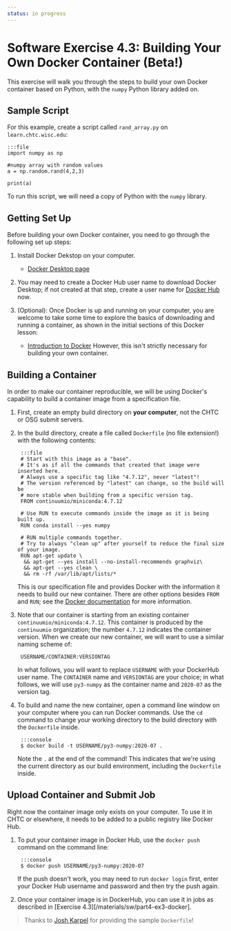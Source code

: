 ```yaml
---
status: in progress
---
```


<style type="text/css"> pre em { font-style: normal; background-color: yellow; } pre strong { font-style: normal; font-weight: bold; color: #008; } </style>

Software Exercise 4.3: Building Your Own Docker Container (Beta!)
====================================

This exercise will walk you through the steps to build your own Docker container 
based on Python, with the `numpy` Python library added on. 

Sample Script
-------------------

For this example, create a script called `rand_array.py` on `learn.chtc.wisc.edu`:

	:::file
	import numpy as np

	#numpy array with random values
	a = np.random.rand(4,2,3)

	print(a)

To run this script, we will need a copy of Python with the `numpy` library. 

Getting Set Up
--------------

Before building your own Docker container, you need to go through the following 
set up steps: 

1. Install Docker Dekstop on your computer. 
	* [Docker Desktop page](https://www.docker.com/products/docker-desktop)

2. You may need to create a Docker Hub user name to download Docker Desktop; if not 
created at that step, create a user name for [Docker Hub](https://hub.docker.com/) now.

3. (Optional): Once Docker is up and running on your computer, you are welcome to take 
some time to explore the basics of downloading and running a container, as shown in 
the initial sections of this Docker lesson:
	* [Introduction to Docker](https://christinalk.github.io/docker-introduction/)
	However, this isn't strictly necessary for building your own container. 

Building a Container
--------------------

In order to make our container reproducible, we will be using Docker's capability 
to build a container image from a specification file.  

1. First, create an empty build directory on **your computer**, not the CHTC or OSG submit 
servers. 

2. In the build directory, create a file called `Dockerfile` (no file extension!) with 
the following contents: 

		:::file
		# Start with this image as a "base".
		# It's as if all the commands that created that image were inserted here.
		# Always use a specific tag like "4.7.12", never "latest"!
		# The version referenced by "latest" can change, so the build will be 
		# more stable when building from a specific version tag. 
		FROM continuumio/miniconda:4.7.12

		# Use RUN to execute commands inside the image as it is being built up.
		RUN conda install --yes numpy

		# RUN multiple commands together.
		# Try to always "clean up" after yourself to reduce the final size of your image.
		RUN apt-get update \
		 && apt-get --yes install --no-install-recommends graphviz\
		 && apt-get --yes clean \
		 && rm -rf /var/lib/apt/lists/*

	This is our specification file and provides Docker with the information it needs 
	to build our new container. There are other options besides `FROM` and `RUN`; see 
	the [Docker documentation](https://docs.docker.com/engine/reference/builder/) for more information. 

3. Note that our container is starting from an existing container 
`continuumio/miniconda:4.7.12`. This container is produced by the `continuumio` 
organization; the number `4.7.12` indicates the container version. When we create our 
new container, we will want to use a similar naming scheme of: 

		USERNAME/CONTAINER:VERSIONTAG

	In what follows, you will want to replace `USERNAME` with your DockerHub user name. 
	The `CONTAINER` name and `VERSIONTAG` are your choice; in what follows, we will 
	use `py3-numpy` as the container name and `2020-07` as the version tag. 

4. To build and name the new container, open a command line window on your computer 
where you can run Docker commands. Use the `cd` command to change your working directory 
to the build directory with the `Dockerfile` inside. 

		:::console
		$ docker build -t USERNAME/py3-numpy:2020-07 .
		
	Note the `.` at the end of the command! This indicates that we're using the current 
	directory as our build environment, including the `Dockerfile` inside. 

Upload Container and Submit Job
-------------------------------

Right now the container image only exists on your computer. To use it in CHTC or 
elsewhere, it needs to be added to a public registry like Docker Hub. 

1. To put your container image in Docker Hub, use the `docker push` command on the 
command line:

		:::console
		$ docker push USERNAME/py3-numpy:2020-07

	If the push doesn't work, you may need to run `docker login` first, enter your 
	Docker Hub username and password and then try the push again. 

2. Once your container image is in DockerHub, you can use it in jobs as described 
in [Exercise 4.3][/materials/sw/part4-ex3-docker]. 

> Thanks to [Josh Karpel](https://github.com/JoshKarpel/osg-school-example-dockerfile) for 
providing the sample `Dockerfile`!
